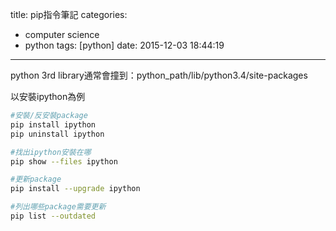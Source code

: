 title: pip指令筆記
categories:
  - computer science
  - python
tags: [python]
date: 2015-12-03 18:44:19
---

<!-- more -->
python 3rd library通常會撞到：python_path/lib/python3.4/site-packages

以安裝ipython為例

``` bash
#安裝/反安裝package
pip install ipython
pip uninstall ipython

#找出ipython安裝在哪
pip show --files ipython

#更新package
pip install --upgrade ipython

#列出哪些package需要更新
pip list --outdated
```
